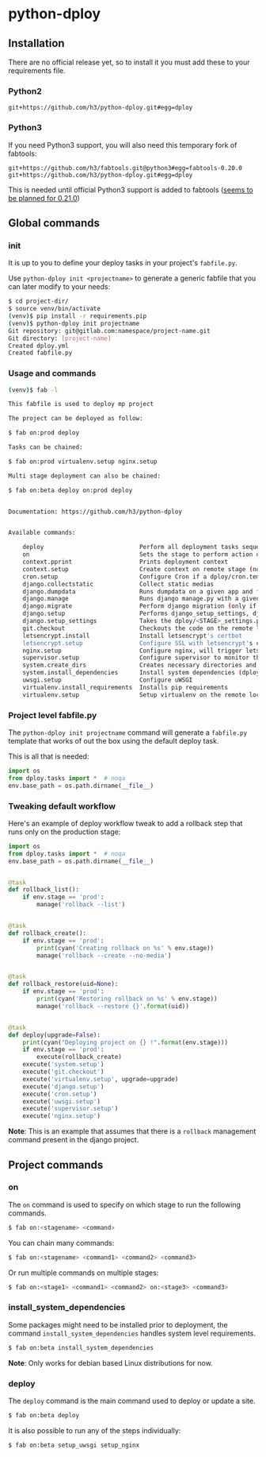 # python-dploy

## Installation

There are no official release yet, so to install it you must add these to your requirements file.

### Python2

```
git+https://github.com/h3/python-dploy.git#egg=dploy
```

### Python3

If you need Python3 support, you will also need this temporary fork of fabtools:

```
git+https://github.com/h3/fabtools.git@python3#egg=fabtools-0.20.0
git+https://github.com/h3/python-dploy.git#egg=dploy
```
This is needed until official Python3 support is added to fabtools ([seems to be planned for 0.21.0](https://github.com/fabtools/fabtools/commit/f1960b0323323c825d72180ce8d7b3a17dda59ea#diff-354f30a63fb0907d4ad57269548329e3R5))


## Global commands

### init

It is up to you to define your deploy tasks in your project's `fabfile.py`.

Use `python-dploy init <projectname>` to generate a generic fabfile that you can
later modify to your needs:

```bash
$ cd project-dir/
$ source venv/bin/activate
(venv)$ pip install -r requirements.pip
(venv)$ python-dploy init projectname
Git repository: git@gitlab.com:namespace/project-name.git
Git directory: [project-name]
Created dploy.yml
Created fabfile.py
```

### Usage and commands

```bash
(venv)$ fab -l

This fabfile is used to deploy mp project

The project can be deployed as follow:

$ fab on:prod deploy

Tasks can be chained:

$ fab on:prod virtualenv.setup nginx.setup

Multi stage deployment can also be chained:

$ fab on:beta deploy on:prod deploy


Documentation: https://github.com/h3/python-dploy


Available commands:

    deploy                           Perform all deployment tasks sequentially
    on                               Sets the stage to perform action on
    context.pprint                   Prints deployment context
    context.setup                    Create context on remote stage (not functional yet)
    cron.setup                       Configure Cron if a dploy/cron.template exists
    django.collectstatic             Collect static medias
    django.dumpdata                  Runs dumpdata on a given app and fetch the file locally
    django.manage                    Runs django manage.py with a given command
    django.migrate                   Perform django migration (only if the django version is >= 1.7)
    django.setup                     Performs django_setup_settings, django_migrate and django_collectstatic
    django.setup_settings            Takes the dploy/<STAGE>_settings.py template and upload it to remote
    git.checkout                     Checkouts the code on the remote location using git
    letsencrypt.install              Install letsencrypt's certbot
    letsencrypt.setup                Configure SSL with letsencrypt's certbot for the domain
    nginx.setup                      Configure nginx, will trigger letsencrypt setup if required
    supervisor.setup                 Configure supervisor to monitor the uwsgi process
    system.create_dirs               Creates necessary directories and apply user/group permissions
    system.install_dependencies      Install system dependencies (dploy.yml:system.packages)
    uwsgi.setup                      Configure uWSGI
    virtualenv.install_requirements  Installs pip requirements
    virtualenv.setup                 Setup virtualenv on the remote location
```


### Project level fabfile.py

The `python-dploy init projectname` command will generate a `fabfile.py`
template that works of out the box using the default deploy task.

This is all that is needed:

```python
import os
from dploy.tasks import *  # noqa
env.base_path = os.path.dirname(__file__)
```


### Tweaking default workflow

Here's an example of deploy workflow tweak to add a rollback
step that runs only on the production stage:


```python
import os
from dploy.tasks import *  # noqa
env.base_path = os.path.dirname(__file__)


@task
def rollback_list():
    if env.stage == 'prod':
        manage('rollback --list')


@task
def rollback_create():
    if env.stage == 'prod':
        print(cyan('Creating rollback on %s' % env.stage))
        manage('rollback --create --no-media')


@task
def rollback_restore(uid=None):
    if env.stage == 'prod':
        print(cyan('Restoring rollback on %s' % env.stage))
        manage('rollback --restore {}'.format(uid))


@task
def deploy(upgrade=False):
    print(cyan("Deploying project on {} !".format(env.stage)))
    if env.stage == 'prod':
        execute(rollback_create)
    execute('system.setup')
    execute('git.checkout')
    execute('virtualenv.setup', upgrade=upgrade)
    execute('django.setup')
    execute('cron.setup')
    execute('uwsgi.setup')
    execute('supervisor.setup')
    execute('nginx.setup')
```

**Note**: This is an example that assumes that there is a `rollback` management command present in the django project.


## Project commands


### on

The `on` command is used to specify on which stage to run the following commands.

```bash
$ fab on:<stagename> <command>
```

You can chain many commands:

```bash
$ fab on:<stagename> <command1> <command2> <command3>
```

Or run multiple commands on multiple stages:

```bash
$ fab on:<stage1> <command1> <command2> on:<stage3> <command3>
```

### install\_system\_dependencies

Some packages might need to be installed prior to deployment, the command
`install_system_dependencies` handles system level requirements.


```bash
$ fab on:beta install_system_dependencies
```

 **Note**: Only works for debian based Linux distributions for now.

### deploy

The `deploy` command is the main command used to deploy or update a site.


```bash
$ fab on:beta deploy
```

It is also possible to run any of the steps individually:


```bash
$ fab on:beta setup_uwsgi setup_nginx
```
